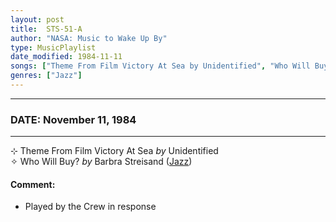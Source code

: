 ```yaml
---
layout: post
title:  STS-51-A
author: "NASA: Music to Wake Up By"
type: MusicPlaylist
date_modified: 1984-11-11
songs: ["Theme From Film Victory At Sea by Unidentified", "Who Will Buy? by Barbra Streisand"]
genres: ["Jazz"]
---
```


----
### DATE: November 11, 1984
----
⊹ Theme From Film Victory At Sea *by* Unidentified    &nbsp;<br />
✧ Who Will Buy? *by* Barbra Streisand ([Jazz](https://www.discogs.com/genre/Jazz)) <a target="blank_" href="https://www.discogs.com/Barbra-Streisand-Who-Will-Buy/master/851856">
    <i class="fas fa-compact-disc"
       title="Discogs entry for this song"
       alt="Discogs entry for this song"
       style="font-size: 1.1em;"></i></a>
    

#### Comment:
* Played by the Crew in response



<br/>
<center>
	<a target="_blank"
	   href="https://twitter.com/intent/tweet?hashtags=Space,NASA,Playlist,NASAWakeupCalls,SpaceProgram&text=🚀 {{ page.author}}, '{{ page.songs.first }}' {{ page.title }}, {{ page.date | date: '%B %d, %Y' }}, {{ site.url }}{{ page.url }}&via=nasawakeupcalls"><i class="fab fa-twitter" title="Tweet this page" alt="Tweet this page" style="font-size: 1.3em;"></i></a>
	&nbsp; 	<i class="fas fa-user-astronaut" style="font-size: 1.5em;"></i> &nbsp;
    <a id="custom_amazon_link"
       type="amzn" search="#"
       category="popular music">
    <i class="fab fa-amazon" style="font-size: 1.3em;"></i></a>
</center>

<!-- Randomly resolve an individual entry from a song array -->
<script src="/assets/javascript/seedrandom.min.js"></script>
<script>
  var wake_me_up = ["Theme From Film Victory At Sea by Unidentified", "Who Will Buy? by Barbra Streisand"];
  var prng = new Math.seedrandom();
  function randomSong() {
    song = wake_me_up[Math.floor(Math.random() * wake_me_up.length)];
    var amazon_link = document.getElementById("custom_amazon_link");
    amazon_link.setAttribute("search", song);
  }
  window.onload = randomSong();
</script>
